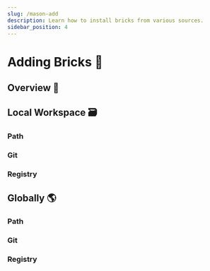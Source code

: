 ```yaml
---
slug: /mason-add
description: Learn how to install bricks from various sources.
sidebar_position: 4
---
```


# Adding Bricks 🛒

## Overview 🚀

## Local Workspace 🗃

### Path

### Git

### Registry

## Globally 🌎

### Path

### Git

### Registry
